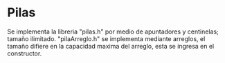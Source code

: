 # Pilas
Se implementa la libreria "pilas.h" por medio de apuntadores y centinelas; tamaño ilimitado.
"pilaArreglo.h" se implementa mediante arreglos, el tamaño difiere en la capacidad maxima del arreglo, esta se ingresa en el constructor.
